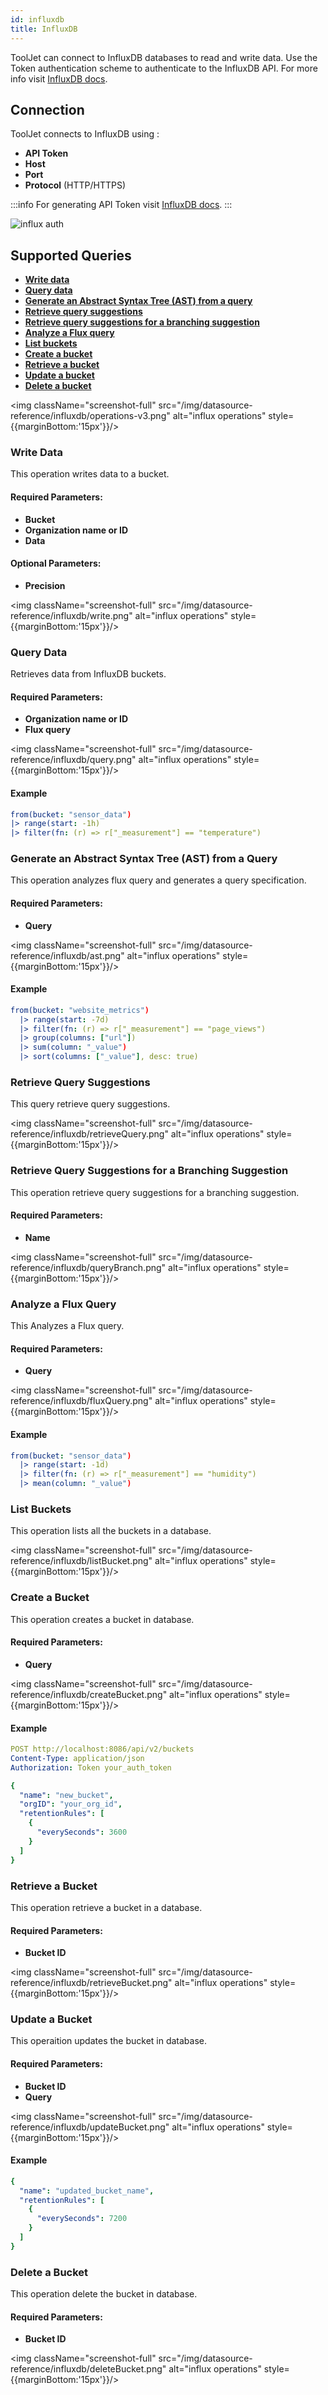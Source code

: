 ```yaml
---
id: influxdb
title: InfluxDB
---
```


ToolJet can connect to InfluxDB databases to read and write data. Use the Token authentication scheme to authenticate to the InfluxDB API. For more info visit [InfluxDB docs](https://docs.influxdata.com/).

<div style={{paddingTop:'24px'}}>

## Connection

ToolJet connects to InfluxDB using :

- **API Token**
- **Host**
- **Port**
- **Protocol** (HTTP/HTTPS)

:::info
For generating API Token visit [InfluxDB docs](https://docs.influxdata.com/influxdb/cloud/security/tokens/create-token/).
:::

<div style={{textAlign: 'center'}}>

<img className="screenshot-full" src="/img/datasource-reference/influxdb/influxauth-v3.png" alt="influx auth" />

</div>

</div>

<div style={{paddingTop:'24px'}}>

## Supported Queries

- **[Write data](#write-data)**
- **[Query data](#query-data)**
- **[Generate an Abstract Syntax Tree (AST) from a query](#generate-an-abstract-syntax-tree-ast-from-a-query)**
- **[Retrieve query suggestions](#retrieve-query-suggestions)**
- **[Retrieve query suggestions for a branching suggestion](#retrieve-query-suggestions-for-a-branching-suggestion)**
- **[Analyze a Flux query](#analyze-a-flux-query)**
- **[List buckets](#list-buckets)**
- **[Create a bucket](#create-a-bucket)**
- **[Retrieve a bucket](#retrieve-a-bucket)**
- **[Update a bucket](#update-a-bucket)**
- **[Delete a bucket](#delete-a-bucket)**


<img className="screenshot-full" src="/img/datasource-reference/influxdb/operations-v3.png" alt="influx operations" style={{marginBottom:'15px'}}/>


### Write Data 

This operation writes data to a bucket.

#### Required Parameters:

- **Bucket**
- **Organization name or ID**
- **Data**

#### Optional Parameters: 

- **Precision**

<img className="screenshot-full" src="/img/datasource-reference/influxdb/write.png" alt="influx operations" style={{marginBottom:'15px'}}/>

### Query Data

Retrieves data from InfluxDB buckets.

#### Required Parameters:
- **Organization name or ID**
- **Flux query**

<img className="screenshot-full" src="/img/datasource-reference/influxdb/query.png" alt="influx operations" style={{marginBottom:'15px'}}/>

#### Example

```yaml
from(bucket: "sensor_data") 
|> range(start: -1h) 
|> filter(fn: (r) => r["_measurement"] == "temperature")
```

### Generate an Abstract Syntax Tree (AST) from a Query

This operation analyzes flux query and generates a query specification.

#### Required Parameters: 

- **Query**

<img className="screenshot-full" src="/img/datasource-reference/influxdb/ast.png" alt="influx operations" style={{marginBottom:'15px'}}/>

#### Example

```yaml
from(bucket: "website_metrics")
  |> range(start: -7d)
  |> filter(fn: (r) => r["_measurement"] == "page_views")
  |> group(columns: ["url"])
  |> sum(column: "_value")
  |> sort(columns: ["_value"], desc: true)
```

### Retrieve Query Suggestions 

This query retrieve query suggestions.

<img className="screenshot-full" src="/img/datasource-reference/influxdb/retrieveQuery.png" alt="influx operations" style={{marginBottom:'15px'}}/>

### Retrieve Query Suggestions for a Branching Suggestion 

This operation retrieve query suggestions for a branching suggestion.

#### Required Parameters:
- **Name**

<img className="screenshot-full" src="/img/datasource-reference/influxdb/queryBranch.png" alt="influx operations" style={{marginBottom:'15px'}}/>

### Analyze a Flux Query 

This Analyzes a Flux query.

#### Required Parameters:

- **Query**

<img className="screenshot-full" src="/img/datasource-reference/influxdb/fluxQuery.png" alt="influx operations" style={{marginBottom:'15px'}}/>

#### Example
```yaml
from(bucket: "sensor_data")
  |> range(start: -1d)
  |> filter(fn: (r) => r["_measurement"] == "humidity")
  |> mean(column: "_value")
```

### List Buckets 

This operation lists all the buckets in a database.

<img className="screenshot-full" src="/img/datasource-reference/influxdb/listBucket.png" alt="influx operations" style={{marginBottom:'15px'}}/>

### Create a Bucket 

This operation creates a bucket in database.

#### Required Parameters:

- **Query**

<img className="screenshot-full" src="/img/datasource-reference/influxdb/createBucket.png" alt="influx operations" style={{marginBottom:'15px'}}/>

#### Example
```yaml
POST http://localhost:8086/api/v2/buckets
Content-Type: application/json
Authorization: Token your_auth_token

{
  "name": "new_bucket",
  "orgID": "your_org_id",
  "retentionRules": [
    {
      "everySeconds": 3600
    }
  ]
}
```

### Retrieve a Bucket 

This operation retrieve a bucket in a database.

#### Required Parameters:
- **Bucket ID**

<img className="screenshot-full" src="/img/datasource-reference/influxdb/retrieveBucket.png" alt="influx operations" style={{marginBottom:'15px'}}/>

### Update a Bucket

This operaition updates the bucket in database.

#### Required Parameters:
- **Bucket ID**
- **Query**

<img className="screenshot-full" src="/img/datasource-reference/influxdb/updateBucket.png" alt="influx operations" style={{marginBottom:'15px'}}/>

#### Example
```yaml
{
  "name": "updated_bucket_name",
  "retentionRules": [
    {
      "everySeconds": 7200
    }
  ]
}
```

### Delete a Bucket

This operation delete the bucket in database.

#### Required Parameters:
- **Bucket ID**

<img className="screenshot-full" src="/img/datasource-reference/influxdb/deleteBucket.png" alt="influx operations" style={{marginBottom:'15px'}}/>

</div>
